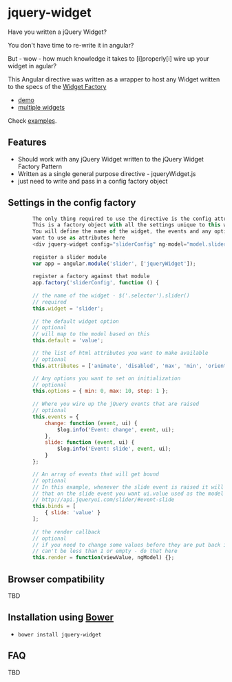 # jquery-widget

Have you written a jQuery Widget?

You don't have time to re-write it in angular?

But - wow - how much knowledge it takes to [i]properly[i] wire up your widget in agular?

This Angular directive was written as a wrapper to host any Widget written to the specs of the
[Widget Factory](http://api.jqueryui.com/jquery.widget/)

- [demo](http://jsfiddle.net/jmcpeak/scbu1w9f/)
- [multiple widgets](http://jsfiddle.net/jmcpeak/c55rqzcq/)

Check [examples](https://github.com/jmcpeak/jquery-widget/blob/master/app/index.html).

## Features

- Should work with any jQuery Widget written to the jQuery Widget Factory Pattern
- Written as a single general purpose directive - jqueryWidget.js
- just need to write and pass in a config factory object

## Settings in the config factory

```javascript
        The only thing required to use the directive is the config attribute.
        This is a factory object with all the settings unique to this widget.
        You will define the name of the widget, the events and any options you
        want to use as attributes here
        <div jquery-widget config="sliderConfig" ng-model="model.slider"></div>
     
        register a slider module
        var app = angular.module('slider', ['jqueryWidget']);
        
        register a factory against that module
        app.factory('sliderConfig', function () {
        
        // the name of the widget - $('.selector').slider()
        // required
        this.widget = 'slider';
        
        // the default widget option
        // optional
        // will map to the model based on this
        this.default = 'value';

        // the list of html attributes you want to make available
        // optional 
        this.attributes = ['animate', 'disabled', 'max', 'min', 'orientation', 'range', 'step', 'value', 'values'];

        // Any options you want to set on initialization
        // optional
        this.options = { min: 0, max: 10, step: 1 };
        
        // Where you wire up the jQuery events that are raised
        // optional
        this.events = {
            change: function (event, ui) {
                $log.info('Event: change', event, ui);
            },
            slide: function (event, ui) {
                $log.info('Event: slide', event, ui);
            }
        };

        // An array of events that will get bound
        // optional
        // In this example, whenever the slide event is raised it will be bound to the model - here is where you specify
        // that on the slide event you want ui.value used as the model value 
        // http://api.jqueryui.com/slider/#event-slide
        this.binds = [
            { slide: 'value' }
        ];
        
        // the render callback
        // optional
        // if you need to change some values before they are put back into the widget - for instance the slider step
        // can't be less than 1 or empty - do that here
        this.render = function(viewValue, ngModel) {};
```

## Browser compatibility

TBD

## Installation using [Bower](http://bower.io/)

- `bower install jquery-widget`

## FAQ

TBD

